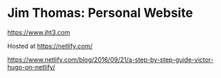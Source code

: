 # Jim Thomas: Personal Website

https://www.jht3.com

Hosted at https://netlify.com/

https://www.netlify.com/blog/2016/09/21/a-step-by-step-guide-victor-hugo-on-netlify/
